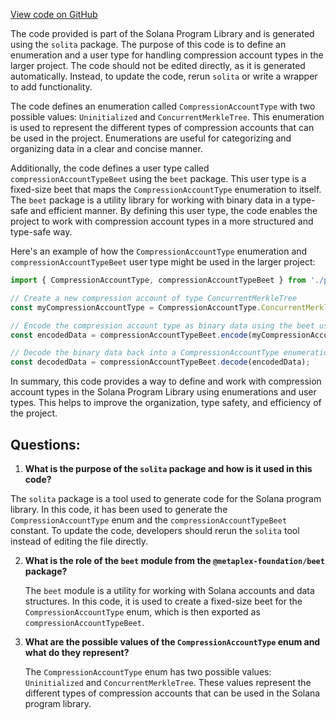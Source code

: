 [View code on GitHub](https://github.com/solana-labs/solana-program-library/account-compression/sdk/src/generated/types/CompressionAccountType.ts)

The code provided is part of the Solana Program Library and is generated using the `solita` package. The purpose of this code is to define an enumeration and a user type for handling compression account types in the larger project. The code should not be edited directly, as it is generated automatically. Instead, to update the code, rerun `solita` or write a wrapper to add functionality.

The code defines an enumeration called `CompressionAccountType` with two possible values: `Uninitialized` and `ConcurrentMerkleTree`. This enumeration is used to represent the different types of compression accounts that can be used in the project. Enumerations are useful for categorizing and organizing data in a clear and concise manner.

Additionally, the code defines a user type called `compressionAccountTypeBeet` using the `beet` package. This user type is a fixed-size beet that maps the `CompressionAccountType` enumeration to itself. The `beet` package is a utility library for working with binary data in a type-safe and efficient manner. By defining this user type, the code enables the project to work with compression account types in a more structured and type-safe way.

Here's an example of how the `CompressionAccountType` enumeration and `compressionAccountTypeBeet` user type might be used in the larger project:

```javascript
import { CompressionAccountType, compressionAccountTypeBeet } from './path/to/this/file';

// Create a new compression account of type ConcurrentMerkleTree
const myCompressionAccountType = CompressionAccountType.ConcurrentMerkleTree;

// Encode the compression account type as binary data using the beet user type
const encodedData = compressionAccountTypeBeet.encode(myCompressionAccountType);

// Decode the binary data back into a CompressionAccountType enumeration value
const decodedData = compressionAccountTypeBeet.decode(encodedData);
```

In summary, this code provides a way to define and work with compression account types in the Solana Program Library using enumerations and user types. This helps to improve the organization, type safety, and efficiency of the project.
## Questions: 
 1. **What is the purpose of the `solita` package and how is it used in this code?**

   The `solita` package is a tool used to generate code for the Solana program library. In this code, it has been used to generate the `CompressionAccountType` enum and the `compressionAccountTypeBeet` constant. To update the code, developers should rerun the `solita` tool instead of editing the file directly.

2. **What is the role of the `beet` module from the `@metaplex-foundation/beet` package?**

   The `beet` module is a utility for working with Solana accounts and data structures. In this code, it is used to create a fixed-size beet for the `CompressionAccountType` enum, which is then exported as `compressionAccountTypeBeet`.

3. **What are the possible values of the `CompressionAccountType` enum and what do they represent?**

   The `CompressionAccountType` enum has two possible values: `Uninitialized` and `ConcurrentMerkleTree`. These values represent the different types of compression accounts that can be used in the Solana program library.